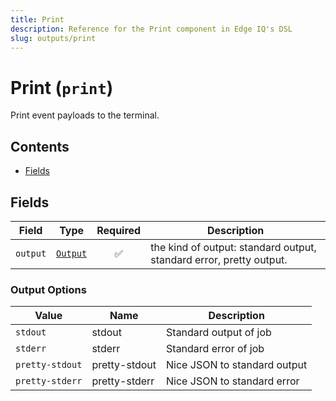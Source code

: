 ```yaml
---
title: Print
description: Reference for the Print component in Edge IQ's DSL
slug: outputs/print
---
```


# Print (`print`)

Print event payloads to the terminal.


## Contents

- [Fields](#fields)




## Fields


| Field | Type | Required | Description |
|---|---|:---:|---|
| `output` | [`Output`](#output-options) | ✅ | the kind of output: standard output, standard error, pretty output. |







### Output Options

| Value | Name | Description |
|---|---|---|
| `stdout` | stdout | Standard output of job |
| `stderr` | stderr | Standard error of job |
| `pretty-stdout` | pretty-stdout | Nice JSON to standard output |
| `pretty-stderr` | pretty-stderr | Nice JSON to standard error |



